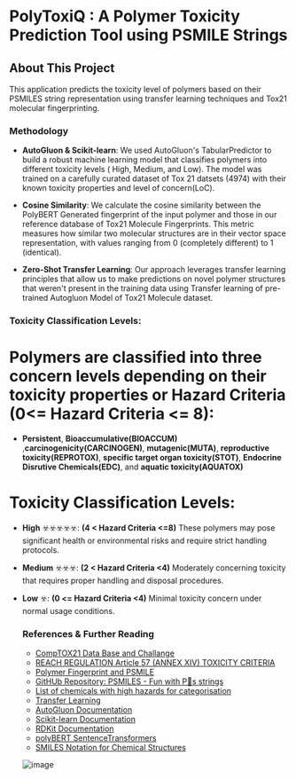 # PolyToxiQ : A Polymer Toxicity Prediction Tool using PSMILE Strings

## About This Project
        
This application predicts the toxicity level of polymers based on their PSMILES string representation using transfer learning techniques and Tox21 molecular fingerprinting. 
        
### Methodology
- **AutoGluon & Scikit-learn**: We used AutoGluon's TabularPredictor to build a robust machine learning model that classifies polymers into different toxicity levels ( High, Medium, and Low). The model was trained on a carefully curated dataset 
          of Tox 21 datsets (4974) with their known toxicity properties and level of concern(LoC).
        
- **Cosine Similarity**: We calculate the cosine similarity between the PolyBERT Generated fingerprint of the input polymer and those in our reference database of Tox21 Molecule Fingerprints. This metric measures how similar two molecular structures are in their vector space  representation, with values ranging from 0 (completely different) to 1 (identical).
        
- **Zero-Shot Transfer Learning**: Our approach leverages transfer learning principles that allow us to make 
          predictions on novel polymer structures that weren't present in the training data using Transfer learning of pre-trained Autogluon Model of Tox21 Molecule dataset.        

### Toxicity Classification Levels:
        
# Polymers are classified into three concern levels depending on their toxicity properties or Hazard Criteria (0<= Hazard Criteria <= 8):

- **Persistent**, **Bioaccumulative(BIOACCUM)** ,**carcinogenicity(CARCINOGEN)**, **mutagenic(MUTA)**, **reproductive toxicity(REPROTOX)**, **specific target organ toxicity(STOT)**, **Endocrine Disrutive Chemicals(EDC)**, and **aquatic toxicity(AQUATOX)**
        
# Toxicity Classification Levels:
                    
- **High** ☣️☣️☣️☣️☣️: **(4 < Hazard Criteria <=8)** These polymers may pose significant health or environmental risks and require strict handling protocols.
        
- **Medium** ☣️☣️☣️: **(2 < Hazard Criteria <4)** Moderately concerning toxicity that requires proper handling and disposal procedures.
        
- **Low** ☣️: **(0 <= Hazard Criteria <4)** Minimal toxicity concern under normal usage conditions.
        
  ### References & Further Reading
        
   - [CompTOX21 Data Base and Challange](https://comptox.epa.gov/dashboard/chemical-lists/tox21sl)
   - [REACH REGULATION Article 57 (ANNEX XIV) TOXICITY CRITERIA]()
   - [Polymer Fingerprint and PSMILE](https://psmiles.readthedocs.io/en/latest/#what-is-a-psmiles-string)
   - [GitHUb Repository: PSMILES - Fun with P🙂s strings](https://github.com/Ramprasad-Group/psmiles)
   - [List of chemicals with high hazards for categorisation](https://www.industrialchemicals.gov.au/help-and-guides/list-chemicals-high-hazards-categorisation)
   - [Transfer Learning](https://pubs.acs.org/doi/10.1021/acs.jcim.0c00375)
   - [AutoGluon Documentation](https://auto.gluon.ai/stable/index.html)
   - [Scikit-learn Documentation](https://scikit-learn.org/stable/)
   - [RDKit Documentation](https://www.rdkit.org/docs/index.html)
   - [polyBERT SentenceTransformers ](https://kuenneth.uni-bayreuth.de/en/projects/index.html)
   - [SMILES Notation for Chemical Structures](https://en.wikipedia.org/wiki/Simplified_molecular-input_line-entry_system)

  ![image](https://github.com/user-attachments/assets/0e4ff423-64b4-4c1a-bd30-69c9d2df8958)

   

      
